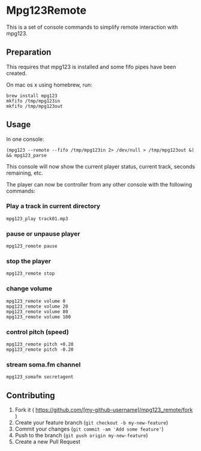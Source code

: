 # Mpg123Remote

This is a set of console commands to simplify remote interaction with mpg123.

## Preparation

This requires that mpg123 is installed and some fifo pipes have been created.

On mac os x using homebrew, run:

    brew install mpg123
    mkfifo /tmp/mpg123in
    mkfifo /tmp/mpg123out   

## Usage

In one console:

    (mpg123 --remote --fifo /tmp/mpg123in 2> /dev/null > /tmp/mpg123out &) && mpg123_parse

This console will now show the current player status, current track, seconds remaining, etc.

The player can now be controller from any other console with the following commands:

### Play a track in current directory

    mpg123_play track01.mp3

### pause or unpause player

    mpg123_remote pause

### stop the player

    mpg123_remote stop

### change volume

    mpg123_remote volume 0
    mpg123_remote volume 20
    mpg123_remote volume 80
    mpg123_remote volume 100

### control pitch (speed)

    mpg123_remote pitch +0.20
    mpg123_remote pitch -0.20

### stream soma.fm channel

    mpg123_somafm secretagent

## Contributing

1. Fork it ( https://github.com/[my-github-username]/mpg123_remote/fork )
2. Create your feature branch (`git checkout -b my-new-feature`)
3. Commit your changes (`git commit -am 'Add some feature'`)
4. Push to the branch (`git push origin my-new-feature`)
5. Create a new Pull Request
